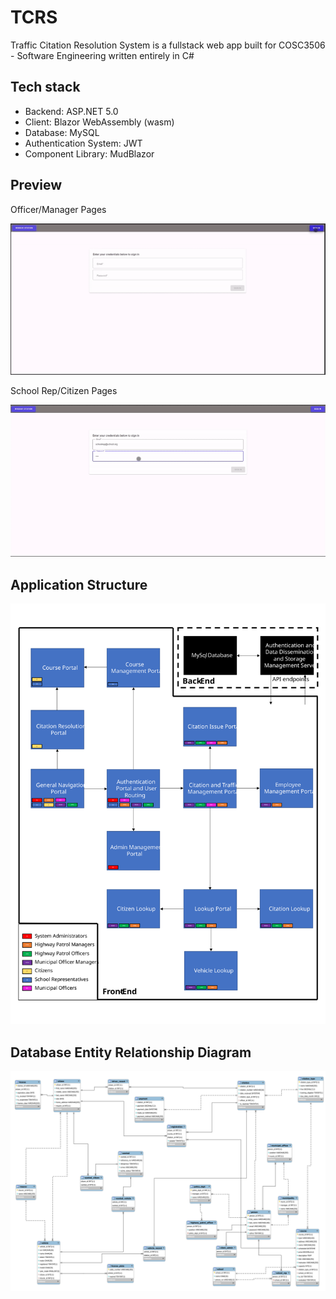 # TCRS

Traffic Citation Resolution System is a fullstack web app built for COSC3506 - Software Engineering written entirely in C#

## Tech stack

- Backend: ASP&#46;NET 5.0
- Client: Blazor WebAssembly (wasm)
- Database: MySQL
- Authentication System: JWT
- Component Library: MudBlazor

## Preview

Officer/Manager Pages

![Preview of Manager/Officer Pages](Docs/preview-1.gif)

School Rep/Citizen Pages

![Preview of Manager/Officer Pages](Docs/preview-2.gif)

## Application Structure

![Application Structure](Docs/DiagramProject.svg)

## Database Entity Relationship Diagram

![ER Diagram](Docs/ERdiagram.svg)
